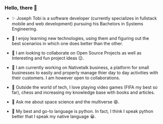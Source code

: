### Hello, there 👋

- ✨ Joseph Tobi is a software developer (currently specializes in fullstack mobile and web development) pursuing his Bachelors in Systems Engineering.

- 🌱 I enjoy learning new technologies, using them and figuring out the best scenarios in which one does better than the other.

- 👯 I am looking to collaborate on Open Source Projects as well as Interesting and fun project ideas 😉.

- 🔭 I am currently working on Nativetalk business, a platform for small businesses to easily and properly manage thier day to day activities with their  customers. I am however open to collaborations.

- 🌱 Outside the world of tech, I love playing video games (FIFA my best so far), chess and increasing my knowledge base with books and articles.

- 💬 Ask me about space science and the multiverse 😄.
  
- 💙 My best and go-to language is python. In fact, I think I speak python better that I speak my native language 😀.
